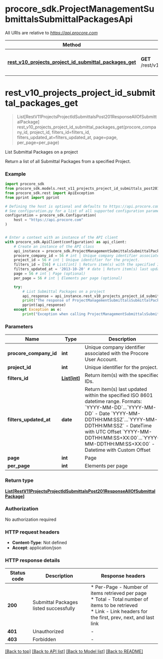 # procore_sdk.ProjectManagementSubmittalsSubmittalPackagesApi

All URIs are relative to *https://api.procore.com*

Method | HTTP request | Description
------------- | ------------- | -------------
[**rest_v10_projects_project_id_submittal_packages_get**](ProjectManagementSubmittalsSubmittalPackagesApi.md#rest_v10_projects_project_id_submittal_packages_get) | **GET** /rest/v1.0/projects/{project_id}/submittal_packages | List Submittal Packages on a project


# **rest_v10_projects_project_id_submittal_packages_get**
> List[RestV11ProjectsProjectIdSubmittalsPost201ResponseAllOfSubmittalPackage] rest_v10_projects_project_id_submittal_packages_get(procore_company_id, project_id, filters_id=filters_id, filters_updated_at=filters_updated_at, page=page, per_page=per_page)

List Submittal Packages on a project

Return a list of all Submittal Packages from a specified Project.

### Example


```python
import procore_sdk
from procore_sdk.models.rest_v11_projects_project_id_submittals_post201_response_all_of_submittal_package import RestV11ProjectsProjectIdSubmittalsPost201ResponseAllOfSubmittalPackage
from procore_sdk.rest import ApiException
from pprint import pprint

# Defining the host is optional and defaults to https://api.procore.com
# See configuration.py for a list of all supported configuration parameters.
configuration = procore_sdk.Configuration(
    host = "https://api.procore.com"
)


# Enter a context with an instance of the API client
with procore_sdk.ApiClient(configuration) as api_client:
    # Create an instance of the API class
    api_instance = procore_sdk.ProjectManagementSubmittalsSubmittalPackagesApi(api_client)
    procore_company_id = 56 # int | Unique company identifier associated with the Procore User Account.
    project_id = 56 # int | Unique identifier for the project.
    filters_id = [56] # List[int] | Return item(s) with the specified IDs. (optional)
    filters_updated_at = '2013-10-20' # date | Return item(s) last updated within the specified ISO 8601 datetime range. Formats: `YYYY-MM-DD`...`YYYY-MM-DD` - Date `YYYY-MM-DDTHH:MM:SSZ`...`YYYY-MM-DDTHH:MM:SSZ` - DateTime with UTC Offset `YYYY-MM-DDTHH:MM:SS+XX:00`...`YYYY-MM-DDTHH:MM:SS+XX:00` - Datetime with Custom Offset (optional)
    page = 56 # int | Page (optional)
    per_page = 56 # int | Elements per page (optional)

    try:
        # List Submittal Packages on a project
        api_response = api_instance.rest_v10_projects_project_id_submittal_packages_get(procore_company_id, project_id, filters_id=filters_id, filters_updated_at=filters_updated_at, page=page, per_page=per_page)
        print("The response of ProjectManagementSubmittalsSubmittalPackagesApi->rest_v10_projects_project_id_submittal_packages_get:\n")
        pprint(api_response)
    except Exception as e:
        print("Exception when calling ProjectManagementSubmittalsSubmittalPackagesApi->rest_v10_projects_project_id_submittal_packages_get: %s\n" % e)
```



### Parameters


Name | Type | Description  | Notes
------------- | ------------- | ------------- | -------------
 **procore_company_id** | **int**| Unique company identifier associated with the Procore User Account. | 
 **project_id** | **int**| Unique identifier for the project. | 
 **filters_id** | [**List[int]**](int.md)| Return item(s) with the specified IDs. | [optional] 
 **filters_updated_at** | **date**| Return item(s) last updated within the specified ISO 8601 datetime range. Formats: &#x60;YYYY-MM-DD&#x60;...&#x60;YYYY-MM-DD&#x60; - Date &#x60;YYYY-MM-DDTHH:MM:SSZ&#x60;...&#x60;YYYY-MM-DDTHH:MM:SSZ&#x60; - DateTime with UTC Offset &#x60;YYYY-MM-DDTHH:MM:SS+XX:00&#x60;...&#x60;YYYY-MM-DDTHH:MM:SS+XX:00&#x60; - Datetime with Custom Offset | [optional] 
 **page** | **int**| Page | [optional] 
 **per_page** | **int**| Elements per page | [optional] 

### Return type

[**List[RestV11ProjectsProjectIdSubmittalsPost201ResponseAllOfSubmittalPackage]**](RestV11ProjectsProjectIdSubmittalsPost201ResponseAllOfSubmittalPackage.md)

### Authorization

No authorization required

### HTTP request headers

 - **Content-Type**: Not defined
 - **Accept**: application/json

### HTTP response details

| Status code | Description | Response headers |
|-------------|-------------|------------------|
**200** | Submittal Packages listed successfully |  * Per-Page - Number of items retrieved per page <br>  * Total - Total number of items to be retrieved <br>  * Link - Link headers for the first, prev, next, and last link <br>  |
**401** | Unauthorized |  -  |
**403** | Forbidden |  -  |

[[Back to top]](#) [[Back to API list]](../README.md#documentation-for-api-endpoints) [[Back to Model list]](../README.md#documentation-for-models) [[Back to README]](../README.md)

